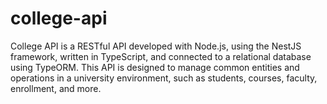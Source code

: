 # college-api
College API is a RESTful API developed with Node.js, using the NestJS framework, written in TypeScript, and connected to a relational database using TypeORM. This API is designed to manage common entities and operations in a university environment, such as students, courses, faculty, enrollment, and more.
